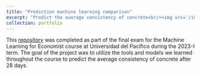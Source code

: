 ```yaml
---
title: "Prediction machine learning comparison"
excerpt: "Predict the average consistency of concrete<br/><img src='/images/concrete-prediction.png'>"
collection: portfolio
---
```


This [repository](https://github.com/vedube/Machine-Learning-models) was completed as part of the final exam for the Machine Learning for Economist course at Universidad del Pacífico during the 2023-I term. The goal of the project was to utilize the tools and models we learned throughout the course to predict the average consistency of concrete after 28 days.